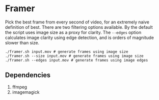 # Framer

Pick the best frame from every second of video, for an extremely naive definition of best. There are two filtering options available. By the default the script uses image size as a proxy for clarity. The `--edges` option calculates image clarity using edge detection, and is orders of magnitude slower than size.

```
./framer.sh input.mov # generate frames using image size
./framer.sh --size input.mov # generate frames using image size
./framer.sh --edges input.mov # generate frames using image edges
```

## Dependencies
1. ffmpeg
2. imagemagick
